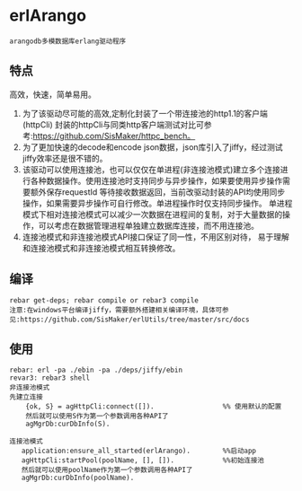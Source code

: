 # erlArango
    arangodb多模数据库erlang驱动程序
    
## 特点
  高效，快速，简单易用。
  1. 为了该驱动尽可能的高效,定制化封装了一个带连接池的http1.1的客户端(httpCli) 
  封装的httpCli与同类http客户端测试对比可参考:https://github.com/SisMaker/httpc_bench。
  2. 为了更加快速的decode和encode json数据，json库引入了jiffy，经过测试jiffy效率还是很不错的。
  3.  该驱动可以使用连接池，也可以仅仅在单进程(非连接池模式)建立多个连接进行各种数据操作。使用连接池时支持同步与异步操作，如果要使用异步操作需要额外保存requestId
  等待接收数据返回，当前改驱动封装的API均使用同步操作，如果需要异步操作可自行修改。单进程操作时仅支持同步操作。
  单进程模式下相对连接池模式可以减少一次数据在进程间的复制，对于大量数据的操作，可以考虑在数据管理进程单独建立数据库连接，而不用连接池。   
  4. 连接池模式和非连接池模式API接口保证了同一性，不用区别对待， 易于理解和连接池模式和非连接池模式相互转换修改。
  
## 编译
    rebar get-deps; rebar compile or rebar3 compile
    注意:在windows平台编译jiffy，需要额外搭建相关编译环境，具体可参见:https://github.com/SisMaker/erlUtils/tree/master/src/docs
  
## 使用
    rebar: erl -pa ./ebin -pa ./deps/jiffy/ebin
    revar3: rebar3 shell
    非连接池模式
    先建立连接
        {ok, S} = agHttpCli:connect([]).                 %% 使用默认的配置
        然后就可以使用S作为第一个参数调用各种API了
        agMgrDb:curDbInfo(S).
    
    连接池模式
       application:ensure_all_started(erlArango).        %%启动app
       agHttpCli:startPool(poolName, [], []).            %%初始连接池
       然后就可以使用poolName作为第一个参数调用各种API了  
       agMgrDb:curDbInfo(poolName).   
       
